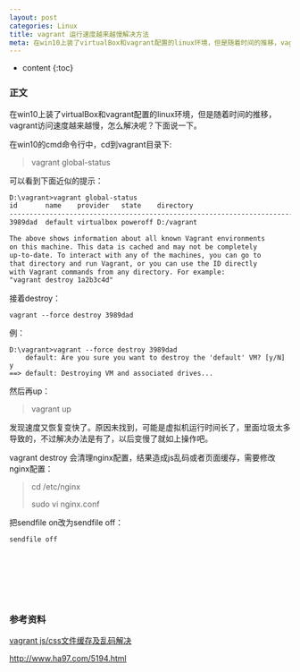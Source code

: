 ```yaml
---
layout: post
categories: Linux
title: vagrant 运行速度越来越慢解决方法
meta: 在win10上装了virtualBox和vagrant配置的linux环境，但是随着时间的推移，vagrant访问速度越来越慢，怎么解决呢？下面说一下。
---
```

* content
{:toc}

### 正文

在win10上装了virtualBox和vagrant配置的linux环境，但是随着时间的推移，vagrant访问速度越来越慢，怎么解决呢？下面说一下。

在win10的cmd命令行中，cd到vagrant目录下:

> vagrant global-status

可以看到下面近似的提示：

```html
D:\vagrant>vagrant global-status
id       name    provider   state    directory
-------------------------------------------------------------------------
3989dad  default virtualbox poweroff D:/vagrant

The above shows information about all known Vagrant environments
on this machine. This data is cached and may not be completely
up-to-date. To interact with any of the machines, you can go to
that directory and run Vagrant, or you can use the ID directly
with Vagrant commands from any directory. For example:
"vagrant destroy 1a2b3c4d"
```

接着destroy：
```
vagrant --force destroy 3989dad
```

例：
```
D:\vagrant>vagrant --force destroy 3989dad
    default: Are you sure you want to destroy the 'default' VM? [y/N] y
==> default: Destroying VM and associated drives...
```

然后再up：

> vagrant up

发现速度又恢复变快了。原因未找到，可能是虚拟机运行时间长了，里面垃圾太多导致的，不过解决办法是有了，以后变慢了就如上操作吧。

vagrant destroy 会清理nginx配置，结果造成js乱码或者页面缓存，需要修改nginx配置：

> cd /etc/nginx
>
> sudo vi nginx.conf

把sendfile on改为sendfile off：

```html
sendfile off
```



<br/><br/><br/><br/><br/>
### 参考资料

[vagrant js/css文件缓存及乱码解决](https://ibaiyang.github.io/blog/linux/2018/01/30/vagrant-js,css%E6%96%87%E4%BB%B6%E7%BC%93%E5%AD%98%E5%8F%8A%E4%B9%B1%E7%A0%81%E8%A7%A3%E5%86%B3.html)

<http://www.ha97.com/5194.html>

